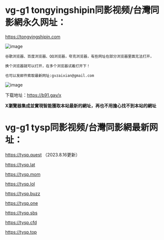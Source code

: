 # vg-g1 tongyingshipin同影视频/台灣同影網永久网址：

https://tongyingshipin.com

![image](https://github.com/yihuagongnet/vg-g1/assets/141849781/bda9fce9-58d9-4e11-bdbe-01ccd72d1395)

```
谷歌浏览器、百度浏览器、QQ浏览器，夸克浏览器，有些网址在部分浏览器里面无法打开，

换个浏览器就可以打开，在多个浏览器试着打开下！

也可以发邮件索取最新网址:gvzaixian@gmail.com
```
![image](https://github.com/yihuagongnet/vg-g1/assets/141849781/f197cd88-2a37-44fc-8940-d898f845249d)

下载地址：https://b91.gay/x

**X瀏覽器集成並實現智能獲取本站最新的網址，再也不用擔心找不到本站的網址**

# vg-g1 tysp同影视频/台灣同影網最新网址：

https://tysp.quest （2023.8.16更新）

https://tysp.lat

https://tysp.mom

https://tysp.lol

https://tysp.buzz

https://tysp.one

https://tysp.sbs

https://tysp.cfd

https://tysp.top
